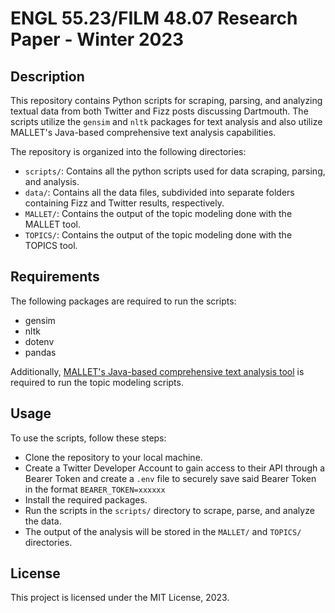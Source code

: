 # ENGL 55.23/FILM 48.07 Research Paper - Winter 2023

## Description
This repository contains Python scripts for scraping, parsing, and analyzing textual data from both Twitter and Fizz posts discussing Dartmouth. The scripts utilize the `gensim` and `nltk` packages for text analysis and also utilize MALLET's Java-based comprehensive text analysis capabilities.

The repository is organized into the following directories:

- `scripts/`: Contains all the python scripts used for data scraping, parsing, and analysis.
- `data/`: Contains all the data files, subdivided into separate folders containing Fizz and Twitter results, respectively.
- `MALLET/`: Contains the output of the topic modeling done with the MALLET tool.
- `TOPICS/`: Contains the output of the topic modeling done with the TOPICS tool.

## Requirements

The following packages are required to run the scripts:

- gensim
- nltk
- dotenv
- pandas

Additionally, [MALLET's Java-based comprehensive text analysis tool](https://mallet.cs.umass.edu/download.php) is required to run the topic modeling scripts.


## Usage
To use the scripts, follow these steps:

- Clone the repository to your local machine.
- Create a Twitter Developer Account to gain access to their API through a Bearer Token and create a `.env` file to securely save said Bearer Token in the format `BEARER_TOKEN=xxxxxx`
- Install the required packages.
- Run the scripts in the `scripts/` directory to scrape, parse, and analyze the data.
- The output of the analysis will be stored in the `MALLET/` and `TOPICS/` directories.

## License
This project is licensed under the MIT License, 2023.